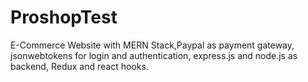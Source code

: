 # ProshopTest
E-Commerce Website with MERN Stack,Paypal as payment gateway,
jsonwebtokens for login and authentication,
express.js and node.js as backend,
Redux and react hooks.
